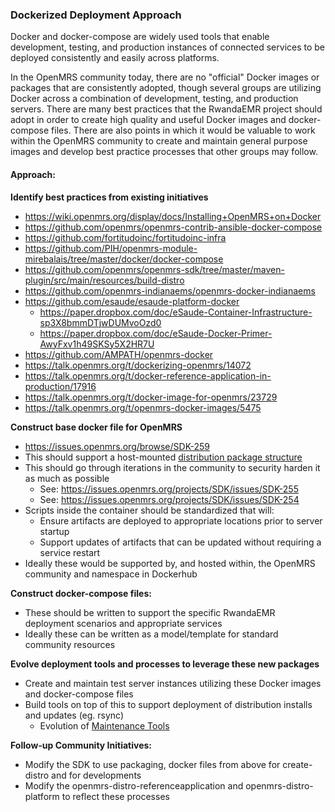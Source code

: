 ### Dockerized Deployment Approach

Docker and docker-compose are widely used tools that enable development, testing, and production instances of 
connected services to be deployed consistently and easily across platforms.

In the OpenMRS community today, there are no "official" Docker images or packages that are consistently adopted,
though several groups are utilizing Docker across a combination of development, testing, and production servers.  There
are many best practices that the RwandaEMR project should adopt in order to create high quality and useful Docker images
and docker-compose files.  There are also points in which it would be valuable to work within the OpenMRS community
to create and maintain general purpose images and develop best practice processes that other groups may follow.

#### Approach:

**Identify best practices from existing initiatives**

* https://wiki.openmrs.org/display/docs/Installing+OpenMRS+on+Docker
* https://github.com/openmrs/openmrs-contrib-ansible-docker-compose
* https://github.com/fortitudoinc/fortitudoinc-infra
* https://github.com/PIH/openmrs-module-mirebalais/tree/master/docker/docker-compose
* https://github.com/openmrs/openmrs-sdk/tree/master/maven-plugin/src/main/resources/build-distro
* https://github.com/openmrs-indianaems/openmrs-docker-indianaems
* https://github.com/esaude/esaude-platform-docker
  - https://paper.dropbox.com/doc/eSaude-Container-Infrastructure-sp3X8bmmDTjwDUMvoOzd0
  - https://paper.dropbox.com/doc/eSaude-Docker-Primer-AwyFxv1h49SKSy5X2HR7U
* https://github.com/AMPATH/openmrs-docker 
* https://talk.openmrs.org/t/dockerizing-openmrs/14072
* https://talk.openmrs.org/t/docker-reference-application-in-production/17916
* https://talk.openmrs.org/t/docker-image-for-openmrs/23729
* https://talk.openmrs.org/t/openmrs-docker-images/5475

**Construct base docker file for OpenMRS**

* https://issues.openmrs.org/browse/SDK-259
* This should support a host-mounted [distribution package structure](./distribution-package-structure.md)
* This should go through iterations in the community to security harden it as much as possible
  - See: https://issues.openmrs.org/projects/SDK/issues/SDK-255
  - See: https://issues.openmrs.org/projects/SDK/issues/SDK-254
* Scripts inside the container should be standardized that will: 
  - Ensure artifacts are deployed to appropriate locations prior to server startup
  - Support updates of artifacts that can be updated without requiring a service restart
* Ideally these would be supported by, and hosted within, the OpenMRS community and namespace in Dockerhub
  
**Construct docker-compose files:**

* These should be written to support the specific RwandaEMR deployment scenarios and appropriate services
* Ideally these can be written as a model/template for standard community resources

**Evolve deployment tools and processes to leverage these new packages**

* Create and maintain test server instances utilizing these Docker images and docker-compose files
* Build tools on top of this to support deployment of distribution installs and updates (eg. rsync)
  - Evolution of [Maintenance Tools](https://github.com/PIH/RwandaIMB-RsyncMaintenanceTools)

**Follow-up Community Initiatives:**

* Modify the SDK to use packaging, docker files from above for create-distro and for developments
* Modify the openmrs-distro-referenceapplication and openmrs-distro-platform to reflect these processes

